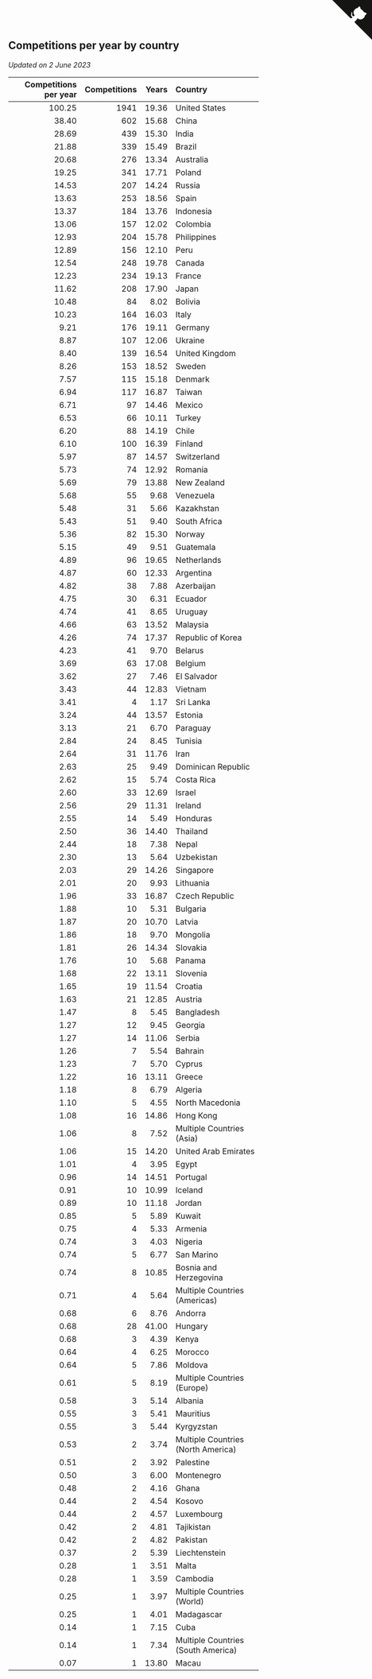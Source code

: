 ## Competitions per year by country

*Updated on  2 June 2023*

| Competitions per year | Competitions | Years | Country |
| ---: | ---: | ---: | :--- |
| 100.25 | 1941 | 19.36 | United States |
| 38.40 | 602 | 15.68 | China |
| 28.69 | 439 | 15.30 | India |
| 21.88 | 339 | 15.49 | Brazil |
| 20.68 | 276 | 13.34 | Australia |
| 19.25 | 341 | 17.71 | Poland |
| 14.53 | 207 | 14.24 | Russia |
| 13.63 | 253 | 18.56 | Spain |
| 13.37 | 184 | 13.76 | Indonesia |
| 13.06 | 157 | 12.02 | Colombia |
| 12.93 | 204 | 15.78 | Philippines |
| 12.89 | 156 | 12.10 | Peru |
| 12.54 | 248 | 19.78 | Canada |
| 12.23 | 234 | 19.13 | France |
| 11.62 | 208 | 17.90 | Japan |
| 10.48 | 84 | 8.02 | Bolivia |
| 10.23 | 164 | 16.03 | Italy |
| 9.21 | 176 | 19.11 | Germany |
| 8.87 | 107 | 12.06 | Ukraine |
| 8.40 | 139 | 16.54 | United Kingdom |
| 8.26 | 153 | 18.52 | Sweden |
| 7.57 | 115 | 15.18 | Denmark |
| 6.94 | 117 | 16.87 | Taiwan |
| 6.71 | 97 | 14.46 | Mexico |
| 6.53 | 66 | 10.11 | Turkey |
| 6.20 | 88 | 14.19 | Chile |
| 6.10 | 100 | 16.39 | Finland |
| 5.97 | 87 | 14.57 | Switzerland |
| 5.73 | 74 | 12.92 | Romania |
| 5.69 | 79 | 13.88 | New Zealand |
| 5.68 | 55 | 9.68 | Venezuela |
| 5.48 | 31 | 5.66 | Kazakhstan |
| 5.43 | 51 | 9.40 | South Africa |
| 5.36 | 82 | 15.30 | Norway |
| 5.15 | 49 | 9.51 | Guatemala |
| 4.89 | 96 | 19.65 | Netherlands |
| 4.87 | 60 | 12.33 | Argentina |
| 4.82 | 38 | 7.88 | Azerbaijan |
| 4.75 | 30 | 6.31 | Ecuador |
| 4.74 | 41 | 8.65 | Uruguay |
| 4.66 | 63 | 13.52 | Malaysia |
| 4.26 | 74 | 17.37 | Republic of Korea |
| 4.23 | 41 | 9.70 | Belarus |
| 3.69 | 63 | 17.08 | Belgium |
| 3.62 | 27 | 7.46 | El Salvador |
| 3.43 | 44 | 12.83 | Vietnam |
| 3.41 | 4 | 1.17 | Sri Lanka |
| 3.24 | 44 | 13.57 | Estonia |
| 3.13 | 21 | 6.70 | Paraguay |
| 2.84 | 24 | 8.45 | Tunisia |
| 2.64 | 31 | 11.76 | Iran |
| 2.63 | 25 | 9.49 | Dominican Republic |
| 2.62 | 15 | 5.74 | Costa Rica |
| 2.60 | 33 | 12.69 | Israel |
| 2.56 | 29 | 11.31 | Ireland |
| 2.55 | 14 | 5.49 | Honduras |
| 2.50 | 36 | 14.40 | Thailand |
| 2.44 | 18 | 7.38 | Nepal |
| 2.30 | 13 | 5.64 | Uzbekistan |
| 2.03 | 29 | 14.26 | Singapore |
| 2.01 | 20 | 9.93 | Lithuania |
| 1.96 | 33 | 16.87 | Czech Republic |
| 1.88 | 10 | 5.31 | Bulgaria |
| 1.87 | 20 | 10.70 | Latvia |
| 1.86 | 18 | 9.70 | Mongolia |
| 1.81 | 26 | 14.34 | Slovakia |
| 1.76 | 10 | 5.68 | Panama |
| 1.68 | 22 | 13.11 | Slovenia |
| 1.65 | 19 | 11.54 | Croatia |
| 1.63 | 21 | 12.85 | Austria |
| 1.47 | 8 | 5.45 | Bangladesh |
| 1.27 | 12 | 9.45 | Georgia |
| 1.27 | 14 | 11.06 | Serbia |
| 1.26 | 7 | 5.54 | Bahrain |
| 1.23 | 7 | 5.70 | Cyprus |
| 1.22 | 16 | 13.11 | Greece |
| 1.18 | 8 | 6.79 | Algeria |
| 1.10 | 5 | 4.55 | North Macedonia |
| 1.08 | 16 | 14.86 | Hong Kong |
| 1.06 | 8 | 7.52 | Multiple Countries (Asia) |
| 1.06 | 15 | 14.20 | United Arab Emirates |
| 1.01 | 4 | 3.95 | Egypt |
| 0.96 | 14 | 14.51 | Portugal |
| 0.91 | 10 | 10.99 | Iceland |
| 0.89 | 10 | 11.18 | Jordan |
| 0.85 | 5 | 5.89 | Kuwait |
| 0.75 | 4 | 5.33 | Armenia |
| 0.74 | 3 | 4.03 | Nigeria |
| 0.74 | 5 | 6.77 | San Marino |
| 0.74 | 8 | 10.85 | Bosnia and Herzegovina |
| 0.71 | 4 | 5.64 | Multiple Countries (Americas) |
| 0.68 | 6 | 8.76 | Andorra |
| 0.68 | 28 | 41.00 | Hungary |
| 0.68 | 3 | 4.39 | Kenya |
| 0.64 | 4 | 6.25 | Morocco |
| 0.64 | 5 | 7.86 | Moldova |
| 0.61 | 5 | 8.19 | Multiple Countries (Europe) |
| 0.58 | 3 | 5.14 | Albania |
| 0.55 | 3 | 5.41 | Mauritius |
| 0.55 | 3 | 5.44 | Kyrgyzstan |
| 0.53 | 2 | 3.74 | Multiple Countries (North America) |
| 0.51 | 2 | 3.92 | Palestine |
| 0.50 | 3 | 6.00 | Montenegro |
| 0.48 | 2 | 4.16 | Ghana |
| 0.44 | 2 | 4.54 | Kosovo |
| 0.44 | 2 | 4.57 | Luxembourg |
| 0.42 | 2 | 4.81 | Tajikistan |
| 0.42 | 2 | 4.82 | Pakistan |
| 0.37 | 2 | 5.39 | Liechtenstein |
| 0.28 | 1 | 3.51 | Malta |
| 0.28 | 1 | 3.59 | Cambodia |
| 0.25 | 1 | 3.97 | Multiple Countries (World) |
| 0.25 | 1 | 4.01 | Madagascar |
| 0.14 | 1 | 7.15 | Cuba |
| 0.14 | 1 | 7.34 | Multiple Countries (South America) |
| 0.07 | 1 | 13.80 | Macau |


<a href="https://github.com/jonatanklosko/wca_statistics" class="github-corner" aria-label="View source on Github"><svg width="80" height="80" viewBox="0 0 250 250" style="fill:#151513; color:#fff; position: absolute; top: 0; border: 0; right: 0;" aria-hidden="true"><path d="M0,0 L115,115 L130,115 L142,142 L250,250 L250,0 Z"></path><path d="M128.3,109.0 C113.8,99.7 119.0,89.6 119.0,89.6 C122.0,82.7 120.5,78.6 120.5,78.6 C119.2,72.0 123.4,76.3 123.4,76.3 C127.3,80.9 125.5,87.3 125.5,87.3 C122.9,97.6 130.6,101.9 134.4,103.2" fill="currentColor" style="transform-origin: 130px 106px;" class="octo-arm"></path><path d="M115.0,115.0 C114.9,115.1 118.7,116.5 119.8,115.4 L133.7,101.6 C136.9,99.2 139.9,98.4 142.2,98.6 C133.8,88.0 127.5,74.4 143.8,58.0 C148.5,53.4 154.0,51.2 159.7,51.0 C160.3,49.4 163.2,43.6 171.4,40.1 C171.4,40.1 176.1,42.5 178.8,56.2 C183.1,58.6 187.2,61.8 190.9,65.4 C194.5,69.0 197.7,73.2 200.1,77.6 C213.8,80.2 216.3,84.9 216.3,84.9 C212.7,93.1 206.9,96.0 205.4,96.6 C205.1,102.4 203.0,107.8 198.3,112.5 C181.9,128.9 168.3,122.5 157.7,114.1 C157.9,116.9 156.7,120.9 152.7,124.9 L141.0,136.5 C139.8,137.7 141.6,141.9 141.8,141.8 Z" fill="currentColor" class="octo-body"></path></svg></a><style>.github-corner:hover .octo-arm{animation:octocat-wave 560ms ease-in-out}@keyframes octocat-wave{0%,100%{transform:rotate(0)}20%,60%{transform:rotate(-25deg)}40%,80%{transform:rotate(10deg)}}@media (max-width:500px){.github-corner:hover .octo-arm{animation:none}.github-corner .octo-arm{animation:octocat-wave 560ms ease-in-out}}</style>
